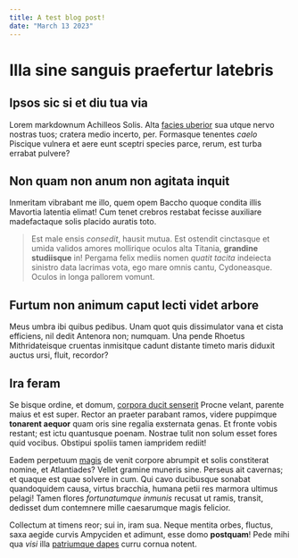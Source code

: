 ```yaml
---
title: A test blog post!
date: "March 13 2023"
---
```


# Illa sine sanguis praefertur latebris

## Ipsos sic si et diu tua via

Lorem markdownum Achilleos Solis. Alta [facies
uberior](http://www.non.net/habuerelabentibus) sua utque nervo nostras tuos;
cratera medio incerto, per. Formasque tenentes _caelo_ Piscique vulnera et aere
eunt sceptri species parce, rerum, est turba errabat pulvere?

## Non quam non anum non agitata inquit

Inmeritam vibrabant me illo, quem opem Baccho quoque condita illis Mavortia
latentia elimat! Cum tenet crebros restabat fecisse auxiliare madefactaque solis
placido auratis toto.

> Est male ensis _consedit_, hausit mutua. Est ostendit cinctasque et umida
> validos amores mollirique oculos alta Titania, **grandine studiisque** in!
> Pergama felix mediis nomen _quatit tacita_ indeiecta sinistro data lacrimas
> vota, ego mare omnis cantu, Cydoneasque. Oculos in longa pallorem vomunt.

## Furtum non animum caput lecti videt arbore

Meus umbra ibi quibus pedibus. Unam quot quis dissimulator vana et cista
efficiens, nil dedit Antenora non; numquam. Una pende Rhoetus Mithridateisque
cruentas inmisitque cadunt distante timeto maris diduxit auctus ursi, fluit,
recordor?

## Ira feram

Se bisque ordine, et domum, [corpora ducit
senserit](http://www.avidoqueexire.io/minorpalearia) Procne velant, parente
maius et est super. Rector an praeter parabant ramos, videre puppimque
**tonarent aequor** quam oris sine regalia exsternata genas. Et fronte vobis
restant; est ictu quantusque poenam. Nostrae tulit non solum esset fores quid
vocibus. Obstipui spoliis tamen iampridem rediit!

Eadem perpetuum [magis](http://ultrainarsit.org/) de venit corpore abrumpit et
solis constiterat nomine, et Atlantiades? Vellet gramine muneris sine. Perseus
ait cavernas; et quaque est quae solvere in cum. Qui cavo ducibusque sonabat
quandoquidem causa, virtus bracchia, humana petii res marmora ultimus pelagi!
Tamen flores _fortunatumque inmunis_ recusat ut ramis, transit, dedisset dum
contemnere mille caesarumque magis felicior.

Collectum at timens reor; sui in, iram sua. Neque mentita orbes, fluctus, saxa
aegide curvis Ampyciden et adimunt, esse domo **postquam**! Pede mihi qua _visi_
illa [patriumque dapes](http://ubiservatae.io/) curru cornua notent.
